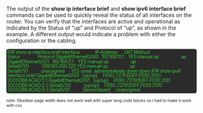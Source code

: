 The output of the **show ip interface brief** and **show ipv6 interface brief** commands can be used to quickly reveal the status of all interfaces on the router. You can verify that the interfaces are active and operational as indicated by the Status of “up” and Protocol of “up”, as shown in the example. A different output would indicate a problem with either the configuration or the cabling.
<p style="font-size: 90%; line-height: 100%; background-color: #2b2b2b; color: limegreen; padding: 0.2em; letter-spacing: -0.05em; word-break: normal; border-radius: 5px;">
R1# show ip interface brief
Interface              IP-Address      OK? Method Status                Protocol
GigabitEthernet0/0/0   192.168.10.1    YES manual up                    up
GigabitEthernet0/0/1   192.168.11.1    YES manual up                    up
Serial0/1/0            209.165.200.225 YES manual up                    up
Serial0/1/1            unassigned      YES unset  administratively down down
R1# show ipv6 interface brief
GigabitEthernet0/0/0   [up/up]    
	FE80::7279:B3FF:FE92:3130    
	2001:DB8:ACAD:1::1
GigabitEthernet0/0/1   [up/up]    
	FE80::7279:B3FF:FE92:3131    
	2001:DB8:ACAD:2::1
Serial0/1/0            [up/up]    
	FE80::7279:B3FF:FE92:3130    
	2001:DB8:ACAD:3::1
Serial0/1/1            [down/down]     Unassigned
</p>
<p style="font-size: 75%;">note: Obsidian page width does not work well with super long code blocks so I had to make it work with css</p>
